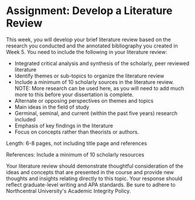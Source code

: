 # Assignment: Develop a Literature Review

This week, you will develop your brief literature review based on the research you conducted and the annotated bibliography you created in Week 5. You need to include the following in your literature review:

- Integrated critical analysis and synthesis of the scholarly, peer reviewed literature
- Identify themes or sub-topics to organize the literature review
- Include a minimum of 10 scholarly sources in the literature review. NOTE: More research can be used here, as you will need to add much more to this before your dissertation is complete.
- Alternate or opposing perspectives on themes and topics
- Main ideas in the field of study
- Germinal, seminal, and current (within the past five years) research included
- Emphasis of key findings in the literature
- Focus on concepts rather than theorists or authors.

Length: 6-8 pages, not including title page and references

References: Include a minimum of 10 scholarly resources

Your literature review should demonstrate thoughtful consideration of the ideas and concepts that are presented in the course and provide new thoughts and insights relating directly to this topic. Your response should reflect graduate-level writing and APA standards. Be sure to adhere to Northcentral University's Academic Integrity Policy.
